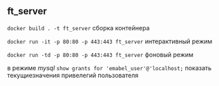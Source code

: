 ## ft_server

`docker build . -t ft_server` сборка контейнера

`docker run -it -p 80:80 -p 443:443 ft_server` интерактивный режим

`docker run -td -p 80:80 -p 443:443 ft_server` фоновый режим

в режиме *mysql* `show grants for 'emabel_user'@'localhost;` показать текущиезначения привелегий пользователя
